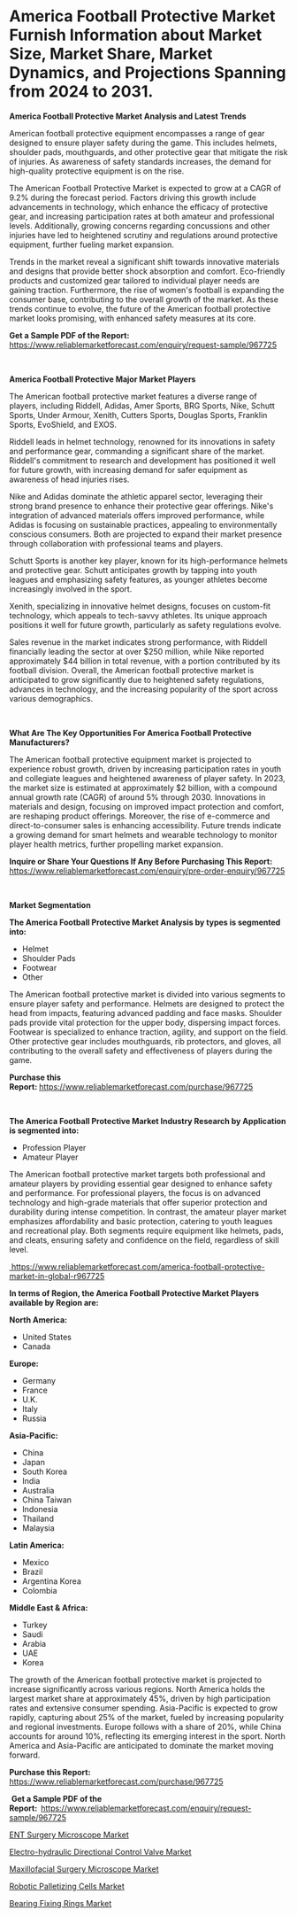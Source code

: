 <p><h1>America Football Protective Market Furnish Information about Market Size, Market Share, Market Dynamics, and Projections Spanning from 2024 to 2031.</h1></p><p><strong>America Football Protective Market Analysis and Latest Trends</strong></p>
<p><p>American football protective equipment encompasses a range of gear designed to ensure player safety during the game. This includes helmets, shoulder pads, mouthguards, and other protective gear that mitigate the risk of injuries. As awareness of safety standards increases, the demand for high-quality protective equipment is on the rise.</p><p>The American Football Protective Market is expected to grow at a CAGR of 9.2% during the forecast period. Factors driving this growth include advancements in technology, which enhance the efficacy of protective gear, and increasing participation rates at both amateur and professional levels. Additionally, growing concerns regarding concussions and other injuries have led to heightened scrutiny and regulations around protective equipment, further fueling market expansion.</p><p>Trends in the market reveal a significant shift towards innovative materials and designs that provide better shock absorption and comfort. Eco-friendly products and customized gear tailored to individual player needs are gaining traction. Furthermore, the rise of women's football is expanding the consumer base, contributing to the overall growth of the market. As these trends continue to evolve, the future of the American football protective market looks promising, with enhanced safety measures at its core.</p></p>
<p><strong>Get a Sample PDF of the Report:&nbsp;</strong> <a href="https://www.reliablemarketforecast.com/enquiry/request-sample/967725?utm_campaign=1167&utm_medium=2&utm_source=Github&utm_content=ia&utm_term=30102024&utm_id=america-football-protective">https://www.reliablemarketforecast.com/enquiry/request-sample/967725</a></p>
<p>&nbsp;</p>
<p><strong>America Football Protective Major Market Players</strong></p>
<p><p>The American football protective market features a diverse range of players, including Riddell, Adidas, Amer Sports, BRG Sports, Nike, Schutt Sports, Under Armour, Xenith, Cutters Sports, Douglas Sports, Franklin Sports, EvoShield, and EXOS. </p><p>Riddell leads in helmet technology, renowned for its innovations in safety and performance gear, commanding a significant share of the market. Riddell's commitment to research and development has positioned it well for future growth, with increasing demand for safer equipment as awareness of head injuries rises. </p><p>Nike and Adidas dominate the athletic apparel sector, leveraging their strong brand presence to enhance their protective gear offerings. Nike's integration of advanced materials offers improved performance, while Adidas is focusing on sustainable practices, appealing to environmentally conscious consumers. Both are projected to expand their market presence through collaboration with professional teams and players.</p><p>Schutt Sports is another key player, known for its high-performance helmets and protective gear. Schutt anticipates growth by tapping into youth leagues and emphasizing safety features, as younger athletes become increasingly involved in the sport. </p><p>Xenith, specializing in innovative helmet designs, focuses on custom-fit technology, which appeals to tech-savvy athletes. Its unique approach positions it well for future growth, particularly as safety regulations evolve.</p><p>Sales revenue in the market indicates strong performance, with Riddell financially leading the sector at over $250 million, while Nike reported approximately $44 billion in total revenue, with a portion contributed by its football division. Overall, the American football protective market is anticipated to grow significantly due to heightened safety regulations, advances in technology, and the increasing popularity of the sport across various demographics.</p></p>
<p>&nbsp;</p>
<p><strong>What Are The Key Opportunities For America Football Protective Manufacturers?</strong></p>
<p><p>The American football protective equipment market is projected to experience robust growth, driven by increasing participation rates in youth and collegiate leagues and heightened awareness of player safety. In 2023, the market size is estimated at approximately $2 billion, with a compound annual growth rate (CAGR) of around 5% through 2030. Innovations in materials and design, focusing on improved impact protection and comfort, are reshaping product offerings. Moreover, the rise of e-commerce and direct-to-consumer sales is enhancing accessibility. Future trends indicate a growing demand for smart helmets and wearable technology to monitor player health metrics, further propelling market expansion.</p></p>
<p><strong>Inquire or Share Your Questions If Any Before Purchasing This Report:</strong> <a href="https://www.reliablemarketforecast.com/enquiry/pre-order-enquiry/967725?utm_campaign=1167&utm_medium=2&utm_source=Github&utm_content=ia&utm_term=30102024&utm_id=america-football-protective">https://www.reliablemarketforecast.com/enquiry/pre-order-enquiry/967725</a></p>
<p>&nbsp;</p>
<p><strong>Market Segmentation</strong></p>
<p><strong>The America Football Protective Market Analysis by types is segmented into:</strong></p>
<p><ul><li>Helmet</li><li>Shoulder Pads</li><li>Footwear</li><li>Other</li></ul></p>
<p><p>The American football protective market is divided into various segments to ensure player safety and performance. Helmets are designed to protect the head from impacts, featuring advanced padding and face masks. Shoulder pads provide vital protection for the upper body, dispersing impact forces. Footwear is specialized to enhance traction, agility, and support on the field. Other protective gear includes mouthguards, rib protectors, and gloves, all contributing to the overall safety and effectiveness of players during the game.</p></p>
<p><strong>Purchase this Report:&nbsp;</strong><a href="https://www.reliablemarketforecast.com/purchase/967725?utm_campaign=1167&utm_medium=2&utm_source=Github&utm_content=ia&utm_term=30102024&utm_id=america-football-protective">https://www.reliablemarketforecast.com/purchase/967725</a></p>
<p>&nbsp;</p>
<p><strong>The America Football Protective Market Industry Research by Application is segmented into:</strong></p>
<p><ul><li>Profession Player</li><li>Amateur Player</li></ul></p>
<p><p>The American football protective market targets both professional and amateur players by providing essential gear designed to enhance safety and performance. For professional players, the focus is on advanced technology and high-grade materials that offer superior protection and durability during intense competition. In contrast, the amateur player market emphasizes affordability and basic protection, catering to youth leagues and recreational play. Both segments require equipment like helmets, pads, and cleats, ensuring safety and confidence on the field, regardless of skill level.</p></p>
<p><a href="https://www.reliablemarketforecast.com/america-football-protective-market-in-global-r967725?utm_campaign=1167&utm_medium=2&utm_source=Github&utm_content=ia&utm_term=30102024&utm_id=america-football-protective">&nbsp;https://www.reliablemarketforecast.com/america-football-protective-market-in-global-r967725</a></p>
<p><strong>In terms of Region, the America Football Protective Market Players available by Region are:</strong></p>
<p>
    <p> <strong> North America: </strong>
        <ul>
            <li>United States</li>
            <li>Canada</li>
        </ul>
        </p> 
    <p> <strong> Europe: </strong>
        <ul>
            <li>Germany</li>
            <li>France</li>
            <li>U.K.</li>
            <li>Italy</li>
            <li>Russia</li>
        </ul>
        </p> 
    <p> <strong> Asia-Pacific: </strong>
        <ul>
            <li>China</li>
            <li>Japan</li>
            <li>South Korea</li>
            <li>India</li>
            <li>Australia</li>
            <li>China Taiwan</li>
            <li>Indonesia</li>
            <li>Thailand</li>
            <li>Malaysia</li>
        </ul>
        </p> 
    <p> <strong> Latin America: </strong>
        <ul>
            <li>Mexico</li>
            <li>Brazil</li>
            <li>Argentina Korea</li>
            <li>Colombia</li>
        </ul>
        </p> 
    <p> <strong> Middle East & Africa: </strong>
        <ul>
            <li>Turkey</li>
            <li>Saudi</li>
            <li>Arabia</li>
            <li>UAE</li>
            <li>Korea</li>
        </ul>
    </p>
    </p>
<p><p>The growth of the American football protective market is projected to increase significantly across various regions. North America holds the largest market share at approximately 45%, driven by high participation rates and extensive consumer spending. Asia-Pacific is expected to grow rapidly, capturing about 25% of the market, fueled by increasing popularity and regional investments. Europe follows with a share of 20%, while China accounts for around 10%, reflecting its emerging interest in the sport. North America and Asia-Pacific are anticipated to dominate the market moving forward.</p></p>
<p><strong>Purchase this Report: </strong><a href="https://www.reliablemarketforecast.com/purchase/967725?utm_campaign=1167&utm_medium=2&utm_source=Github&utm_content=ia&utm_term=30102024&utm_id=america-football-protective">https://www.reliablemarketforecast.com/purchase/967725</a></p>
<p>&nbsp;<strong>Get a Sample PDF of the Report:&nbsp;&nbsp;</strong><a href="https://www.reliablemarketforecast.com/enquiry/request-sample/967725?utm_campaign=1167&utm_medium=2&utm_source=Github&utm_content=ia&utm_term=30102024&utm_id=america-football-protective">https://www.reliablemarketforecast.com/enquiry/request-sample/967725</a></p>
<p><strong></strong></p>
<p><p><a href="https://github.com/brunafxh5tru/Market-Research-Report-List-1/blob/main/ent-surgery-microscope-market.md?utm_campaign=1167&utm_medium=2&utm_source=Github&utm_content=ia&utm_term=30102024&utm_id=america-football-protective">ENT Surgery Microscope Market</a></p><p><a href="https://issuu.com/reportprime-2/docs/electro-hydraulic-directional-contr_758f6bc04a68d1?utm_campaign=1167&utm_medium=2&utm_source=Github&utm_content=ia&utm_term=30102024&utm_id=america-football-protective">Electro-hydraulic Directional Control Valve Market</a></p><p><a href="https://github.com/annicecos4/Market-Research-Report-List-1/blob/main/maxillofacial-surgery-microscope-market.md?utm_campaign=1167&utm_medium=2&utm_source=Github&utm_content=ia&utm_term=30102024&utm_id=america-football-protective">Maxillofacial Surgery Microscope Market</a></p><p><a href="https://issuu.com/reportprime-2/docs/robotic-palletizing-cells-market-si_2964ab73e3f84f?utm_campaign=1167&utm_medium=2&utm_source=Github&utm_content=ia&utm_term=30102024&utm_id=america-football-protective">Robotic Palletizing Cells Market</a></p><p><a href="https://www.linkedin.com/pulse/bearing-fixing-rings-market-size-share-growth-analysis-type-1s8ce?utm_campaign=1167&utm_medium=2&utm_source=Github&utm_content=ia&utm_term=30102024&utm_id=america-football-protective">Bearing Fixing Rings Market</a></p></p>